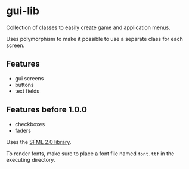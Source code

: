 gui-lib
=======

Collection of classes to easily create game and application menus.

Uses polymorphism to make it possible to use a separate class for each screen.

Features
--------
- gui screens
- buttons
- text fields

Features before 1.0.0
---------------------
- checkboxes
- faders

Uses the [SFML 2.0 library](http://sfml-dev.org).

To render fonts, make sure to place a font file named `font.ttf` in the executing directory.


